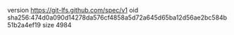 version https://git-lfs.github.com/spec/v1
oid sha256:474d0a090d14278da576cf4858a5d72a645d65ba12d56ae2bc584b51b2a4ef19
size 4984
